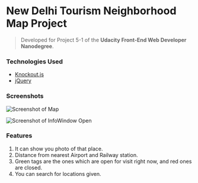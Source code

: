# New Delhi Tourism Neighborhood Map Project


> Developed for Project 5-1 of the **Udacity Front-End Web Developer Nanodegree**.

### Technologies Used

* [Knockout.js](http://knockoutjs.com/)
* [jQuery](http://jquery.com)

### Screenshots
![Screenshot of Map](https://i.imgur.com/0wJR8cm.png)

![Screenshot of InfoWindow Open](https://i.imgur.com/dRF3YHW.png)

### Features

1. It can show you photo of that place.
2. Distance from nearest Airport and Railway station.
3. Green tags are the ones which are open for visit right now, and red ones are closed.
4. You can search for locations given.



